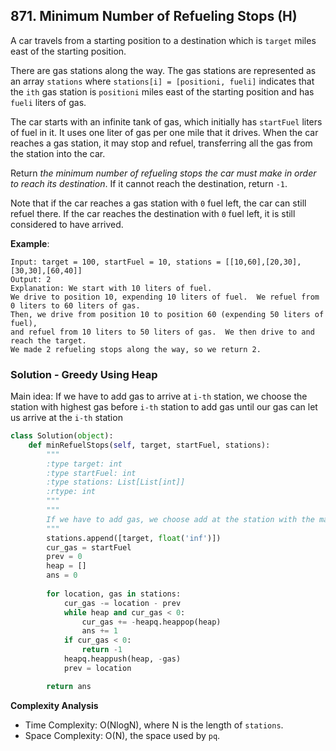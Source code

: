 ## 871. Minimum Number of Refueling Stops (H)

A car travels from a starting position to a destination which is `target` miles east of the starting position.

There are gas stations along the way. The gas stations are represented as an array `stations` where `stations[i] = [positioni, fueli]` indicates that the `ith` gas station is `positioni` miles east of the starting position and has `fueli` liters of gas.

The car starts with an infinite tank of gas, which initially has `startFuel` liters of fuel in it. It uses one liter of gas per one mile that it drives. When the car reaches a gas station, it may stop and refuel, transferring all the gas from the station into the car.

Return *the minimum number of refueling stops the car must make in order to reach its destination*. If it cannot reach the destination, return `-1`.

Note that if the car reaches a gas station with `0` fuel left, the car can still refuel there. If the car reaches the destination with `0` fuel left, it is still considered to have arrived.

**Example**:

```
Input: target = 100, startFuel = 10, stations = [[10,60],[20,30],[30,30],[60,40]]
Output: 2
Explanation: We start with 10 liters of fuel.
We drive to position 10, expending 10 liters of fuel.  We refuel from 0 liters to 60 liters of gas.
Then, we drive from position 10 to position 60 (expending 50 liters of fuel),
and refuel from 10 liters to 50 liters of gas.  We then drive to and reach the target.
We made 2 refueling stops along the way, so we return 2.
```



### Solution - Greedy Using Heap

Main idea: If we have to add gas to arrive at `i-th` station, we choose the station with highest gas before `i-th` station to add gas until our gas can let us arrive at the `i-th` station

```python
class Solution(object):
    def minRefuelStops(self, target, startFuel, stations):
        """
        :type target: int
        :type startFuel: int
        :type stations: List[List[int]]
        :rtype: int
        """
        """
        If we have to add gas, we choose add at the station with the maximum gas we encountered before
        """
        stations.append([target, float('inf')])
        cur_gas = startFuel
        prev = 0
        heap = []
        ans = 0
        
        for location, gas in stations:
            cur_gas -= location - prev
            while heap and cur_gas < 0:
                cur_gas += -heapq.heappop(heap)
                ans += 1
            if cur_gas < 0:
                return -1
            heapq.heappush(heap, -gas)
            prev = location

        return ans

```

**Complexity Analysis**

- Time Complexity: O(Nlog⁡N), where N is the length of `stations`.
- Space Complexity: O(N), the space used by `pq`.